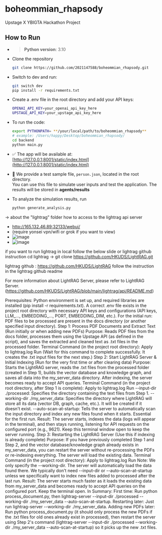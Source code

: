 # boheommian_rhapsody

Upstage X YBIGTA Hackathon Project

## How to Run

- > **Python version**: 3.10 


- Clone the repository
    ```bash
    git clone https://github.com/2021147588/boheommian_rhapsody.git
    ```
    
- Switch to dev and run:
    ```bash
    git switch dev
    pip install -r requirements.txt
    ```


- Create a .env file in the root directory and add your API keys:

    ```bash
    OPENAI_API_KEY=your_openai_api_key_here
    UPSTAGE_API_KEY=your_upstage_api_key_here
    ```

- To run the code:
    ```bash
    export PYTHONPATH= **/your/local/path/to/boheommian_rhapsody**
    # example: /Users/happy/Desktop/boheommian_rhapsody/ 
    cd backend
    python main.py
    ```

- ✅ The app will be available at:  
  [http://127.0.0.1:8001/static/index.html](http://127.0.0.1:8001/static/index.html)

- 🧪 We provide a test sample file, `person.json`, located in the root directory.  
  You can use this file to simulate user inputs and test the application. The results will be stored in **agents/results** 

- To analyze the simulation results, run 
    ```bash
    python generate_analysis.py
    ```











-> about the "lightrag" folder
how to access to the lightrag api server
- http://165.132.46.89:32133/webui/
- (require yonsei vpn/wifi or grok if you want to view)
- ![image](https://github.com/user-attachments/assets/18ff85c1-387e-4f8b-af8e-ca850c107d38)
- ![image](https://github.com/user-attachments/assets/418f23b0-4be1-4d4d-9d79-51a2708eb131)

if you want to run lightrag in local  follow the below slide or lightrag github instruction 
    cd lightrag -> git clone https://github.com/HKUDS/LightRAG.git
    
lightrag github : https://github.com/HKUDS/LightRAG
follow the instruction in the lightrag github readme

For more information about LightRAG Server, please refer to LightRAG Server.(https://github.com/HKUDS/LightRAG/blob/main/lightrag/api/README.md)


Prerequisites:
Python environment is set up, and required libraries are installed (pip install -r requirements.txt).
A correct .env file exists in the project root directory with necessary API keys and configurations (API keys, LLM_..., EMBEDDING_..., PORT, EMBEDDING_DIM, etc.).
For the initial run: PDF files to be processed are present in the docs directory (or another specified input directory).
Step 1: Process PDF Documents and Extract Text (Run initially or when adding new PDFs)
Purpose: Reads PDF files from the docs folder, processes them using the Upstage API (as defined in the script), and saves the extracted and cleaned text as .txt files in the processed folder.
Terminal Command (in the project root directory):
Apply to lightrag.log
Run
(Wait for this command to complete successfully. It creates the .txt input files for the next step.)
Step 2: Start LightRAG Server & Initial Indexing (Run for the very first time or after clearing data)
Purpose: Starts the LightRAG server, reads the .txt files from the processed folder (created in Step 1), builds the vector database and knowledge graph, and saves all data into the my_server_data directory. After indexing, the server becomes ready to accept API queries.
Terminal Command (in the project root directory, after Step 1 is complete):
Apply to lightrag.log
Run
--input-dir ./processed: Specifies the directory containing the text files from Step 1.
--working-dir ./my_server_data: Specifies the directory where LightRAG will store all its data (vector DB, graph, cache, etc.). It will be created if it doesn't exist.
--auto-scan-at-startup: Tells the server to automatically scan the input directory and index any new files found when it starts. Essential for the first run.
Result: The server starts, indexes the data (logs will appear in the terminal), and then stays running, listening for API requests on the configured port (e.g., 9621). Keep this terminal window open to keep the server running.
Step 3: Restarting the LightRAG Server (Use this if indexing is already complete)
Purpose: If you have previously completed Step 1 and Step 2, and the vector database/knowledge graph already exists in my_server_data, you can restart the server without re-processing the PDFs or re-indexing everything. The server will load the existing data.
Terminal Command (in the project root directory):
Apply to lightrag.log
Run
Note: We only specify the --working-dir. The server will automatically load the data found there. We typically don't need --input-dir or --auto-scan-at-startup unless we specifically want to index new files added to processed after the last run.
Result: The server starts much faster as it loads the existing data from my_server_data and becomes ready to accept API queries on the configured port. Keep the terminal open.
In Summary:
First time: Run python process_document.py, then lightrag-server --input-dir ./processed --working-dir ./my_server_data --auto-scan-at-startup.
Restarting later: Just run lightrag-server --working-dir ./my_server_data.
Adding new PDFs later: Run python process_document.py (it should only process the new PDFs if the .txt files for old ones already exist in processed), then restart the server using Step 2's command (lightrag-server --input-dir ./processed --working-dir ./my_server_data --auto-scan-at-startup) so it picks up the new .txt files.

